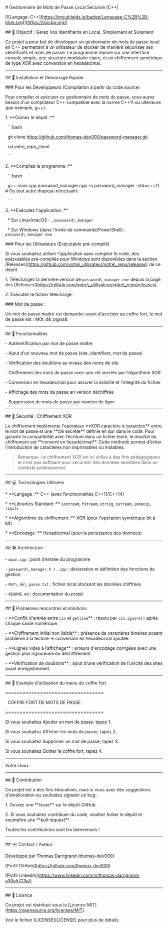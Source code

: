 \# Gestionnaire de Mots de Passe Local Sécurisé (C++)

\[!\[Langage: C++](https://img.shields.io/badge/Language-C%2B%2B-blue.svg)](https://isocpp.org/)



\## 📌 Objectif : Gérez Vos Identifiants en Local, Simplement et Sûrement



Ce projet a pour but de développer un gestionnaire de mots de passe local en C++ permettant à un utilisateur de stocker de manière sécurisée ses identifiants et mots de passe. Le programme repose sur une interface console simple, une structure modulaire claire, et un chiffrement symétrique de type XOR avec conversion en hexadécimal.



---



\## 🚀 Installation et Démarrage Rapide



\### Pour les Développeurs (Compilation à partir du code source)



Pour compiler et exécuter ce gestionnaire de mots de passe, vous aurez besoin d'un compilateur C++ compatible avec la norme C++11 ou ultérieure (par exemple, g++).



1\.  \*\*Clonez le dépôt :\*\*

&nbsp;   ```bash

&nbsp;   git clone https://github.com/thomas-dev000/password-manager.git

&nbsp;   cd votre\_repo\_cloné

&nbsp;   ```

2\.  \*\*Compilez le programme :\*\*

&nbsp;   ```bash

&nbsp;   g++ main.cpp password\_manager.cpp -o password\_manager -std=c++11 # Ou tout autre drapeau nécessaire

&nbsp;   ```

3\.  \*\*Exécutez l'application :\*\*

&nbsp;   \* Sur Linux/macOS : `./password\_manager`

&nbsp;   \* Sur Windows (dans l'invite de commande/PowerShell) : `password\_manager.exe`



\### Pour les Utilisateurs (Exécutable pré-compilé)



Si vous souhaitez utiliser l'application sans compiler le code, des exécutables pré-compilés pour Windows sont disponibles dans la section \[Releases](https://github.com/votre\_utilisateur/votre\_repo/releases) de ce dépôt.



1\.  Téléchargez la dernière version de `password\_manager.exe` depuis la page des \[Releases](https://github.com/votre\_utilisateur/votre\_repo/releases).

2\.  Exécutez le fichier téléchargé.


\### Mot de passe : 

Un mot de passe maitre est demander avant d'accéder au coffre fort, le mot de passe est : M0t_d&_p@ss& 


---



\## 🧩 Fonctionnalités



\- Authentification par mot de passe maître

\- Ajout d’un nouveau mot de passe (site, identifiant, mot de passe)

\- Vérification des doublons au niveau des noms de site

\- Chiffrement des mots de passe avec une clé secrète par l’algorithme XOR

\- Conversion en hexadécimal pour assurer la lisibilité et l’intégrité du fichier

\- Affichage des mots de passe en version déchiffrée

\- Suppression de mots de passe par numéro de ligne



---



\## 🔐 Sécurité : Chiffrement XOR



Le chiffrement implémente l'opérateur \*\*XOR caractère à caractère\*\* entre le mot de passe et une \*\*clé secrète\*\* définie en dur dans le code. Pour garantir la compatibilité avec l’écriture dans un fichier texte, le résultat du chiffrement est \*\*converti en hexadécimal\*\*. Cette méthode permet d’éviter l’introduction de caractères non imprimables ou instables.



> Remarque : le chiffrement XOR est ici utilisé à des fins pédagogiques et n’est pas suffisant pour sécuriser des données sensibles dans un contexte professionnel.



---



\## 💻 Technologies Utilisées



\* \*\*Langage :\*\* C++ (avec fonctionnalités C++11/C++14)

\* \*\*Librairies Standard :\*\* `iostream`, `fstream`, `string`, `sstream`, `iomanip`, `limits`

\* \*\*Algorithme de chiffrement :\*\* XOR (pour l'opération symétrique bit à bit)

\* \*\*Encodage :\*\* Hexadécimal (pour la persistance des données)



---



\## 🛠️ Architecture



\- `main.cpp` : point d’entrée du programme

\- `password\_manager.h / .cpp` : déclaration et définition des fonctions de gestion

\- `Mot\_de\_passe.txt` : fichier local stockant les données chiffrées

\- `README.md` : documentation du projet



---



\## 🚧 Problèmes rencontrés et solutions



\- \*\*Conflit d'entrée entre `cin` et `getline`\*\* : résolu par `cin.ignore()` après chaque saisie numérique.

\- \*\*Chiffrement initial non lisible\*\* : présence de caractères binaires posant problème à la lecture → conversion en hexadécimal ajoutée.

\- \*\*Lignes vides à l’affichage\*\* : erreurs d'encodage corrigées avec une gestion plus rigoureuse du déchiffrement.

\- \*\*Vérification de doublons\*\* : ajout d’une vérification de l’unicité des sites avant enregistrement.



---



\## 🧪 Exemple d’utilisation du menu du coffre fort



==================================

&nbsp;  COFFRE FORT DE MOTS DE PASSE   

==================================

Si vous souhaitez Ajouter un mot de passe, tapez 1.

Si vous souhaitez Afficher les mots de passe, tapez 2.

Si vous souhaitez Supprimer un mot de passe, tapez 3.

Si vous souhaitez Quitter le coffre fort, tapez 4.



--------------------------



Votre choix :



---



\## 🙌 Contribution



Ce projet est à des fins éducatives, mais si vous avez des suggestions d'amélioration ou souhaitez signaler un bug :

1\.  Ouvrez une \*\*issue\*\* sur le dépôt GitHub.

2\.  Si vous souhaitez contribuer du code, veuillez forker le dépôt et soumettre une \*\*pull request\*\*.



Toutes les contributions sont les bienvenues !



---



\## ✉️ Contact / Auteur



Développé par Thomas Darrigrand (thomas-dev000) 

\[Profil GitHub](https://github.com/thomas-dev000)

\[Profil LinkedIn](https://www.linkedin.com/in/thomas-darrigrand-a30a5723a/)



---

\## 📄 Licence



Ce projet est distribué sous la \[Licence MIT](https://opensource.org/licenses/MIT).

Voir le fichier \[LICENSE](LICENSE) pour plus de détails.









